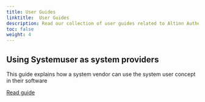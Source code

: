 ```yaml
---
title: User Guides
linktitle:  User Guides
description: Read our collection of user guides related to Altinn Authentication.
toc: false
weight: 4
---
```


## Using Systemuser as system providers

This guide explains how a system vendor can use the system user concept in their software

[Read guide](systemauthentication-for-systemproviders)